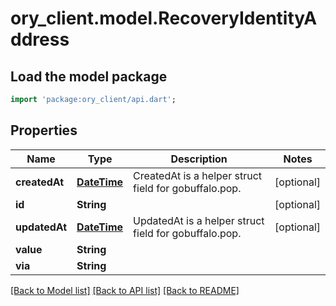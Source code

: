 # ory_client.model.RecoveryIdentityAddress

## Load the model package
```dart
import 'package:ory_client/api.dart';
```

## Properties
Name | Type | Description | Notes
------------ | ------------- | ------------- | -------------
**createdAt** | [**DateTime**](DateTime.md) | CreatedAt is a helper struct field for gobuffalo.pop. | [optional] 
**id** | **String** |  | [optional] 
**updatedAt** | [**DateTime**](DateTime.md) | UpdatedAt is a helper struct field for gobuffalo.pop. | [optional] 
**value** | **String** |  | 
**via** | **String** |  | 

[[Back to Model list]](../README.md#documentation-for-models) [[Back to API list]](../README.md#documentation-for-api-endpoints) [[Back to README]](../README.md)


